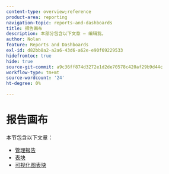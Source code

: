 ```yaml
---
content-type: overview;reference
product-area: reporting
navigation-topic: reports-and-dashboards
title: 报告画布
description: 本部分包含以下文章 — 编辑我。
author: Nolan
feature: Reports and Dashboards
exl-id: d82bb8a2-a2a6-43d6-a62e-e90f69229533
hidefromtoc: true
hide: true
source-git-commit: a9c36ff874d3272e1d2de70578c420af29b9d44c
workflow-type: tm+mt
source-wordcount: '24'
ht-degree: 0%

---
```


# 报告画布

本节包含以下文章：

* [管理报告](../../reports-and-dashboards/reporting-canvas/manage-reports/manage-reports.md)
* [表块](../../reports-and-dashboards/reporting-canvas/table-blocks/table-blocks.md)
* [可视化图表块](../../reports-and-dashboards/reporting-canvas/visualization-blocks/visualization-blocks.md)
